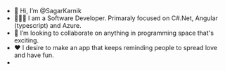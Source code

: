- 👋 Hi, I’m @SagarKarnik
- 👩🏻‍💻 I am a Software Developer. Primaraly focused on C#.Net, Angular (typescript) and Azure.
- 💞️ I’m looking to collaborate on anything in programming space that's exciting. 
- ❤️ I desire to make an app that keeps reminding people to spread love and have fun.
- 

<!---
SagarKarnik/SagarKarnik is a ✨ special ✨ repository because its `README.md` (this file) appears on your GitHub profile.
You can click the Preview link to take a look at your changes.
--->
